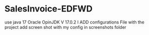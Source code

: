 # SalesInvoice-EDFWD
use java 17 Oracle OpinJDK V 17.0.2
I ADD configurations File with the project 
add screen shot with my config in screenshots folder
